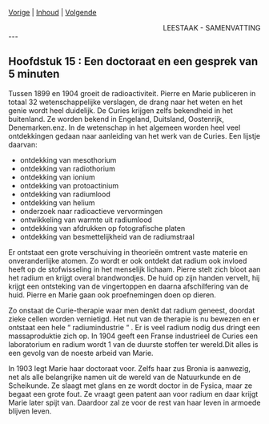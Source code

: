 [Vorige](hfst14_het_moeilijke_leven.md) | [Inhoud](inhoudsopgave.md) | [Volgende](hfst16_vijand_roem.md)

<div style="text-align: right">LEESTAAK - SAMENVATTING</div>
---

## Hoofdstuk 15 : Een doctoraat en een gesprek van 5 minuten

Tussen 1899 en 1904 groeit de radioactiviteit. Pierre en Marie publiceren in totaal 32 wetenschappelijke verslagen, de drang naar het weten en het genie wordt heel duidelijk.
De Curies krijgen zelfs bekendheid in het buitenland. Ze worden bekend in Engeland, Duitsland, Oostenrijk, Denemarken.enz. 
In de wetenschap in het algemeen worden heel veel ontdekkingen gedaan naar aanleiding van het werk van de Curies.
Een lijstje daarvan: 

- ontdekking van mesothorium
- ontdekking van radiothorium
- ontdekking van ionium
- ontdekking van protoactinium
- ontdekking van radiumlood
- ontdekking van helium
- onderzoek naar radioactieve vervormingen
- ontwikkeling van warmte uit radiumlood
- ontdekking van afdrukken op fotografische platen
- ontdekking van besmettelijkheid van de radiumstraal

Er ontstaat een grote verschuiving in theorieën omtrent vaste materie en onveranderlijke atomen. Zo wordt er ook ontdekt dat radium ook invloed heeft op de stofwisseling in het menselijk lichaam. Pierre stelt zich bloot aan het radium en krijgt overal brandwondjes. De huid op zijn handen vervelt,  hij krijgt een ontsteking van de vingertoppen en daarna afschilfering van de huid. Pierre en Marie gaan ook proefnemingen doen op dieren.

Zo onstaat de Curie-therapie waar men denkt dat radium geneest, doordat zieke cellen worden vernietigd. Het nut van de therapie is nu bewezen en er ontstaat een hele “ radiumindustrie “ . Er is veel radium nodig dus dringt een massaproduktie zich op. In 1904 geeft een Franse industrieel de Curies een laboratorium en radium wordt 1 van de duurste stoffen ter wereld.Dit alles is een gevolg van de noeste arbeid van Marie.

In 1903 legt Marie haar doctoraat voor. Zelfs haar zus Bronia is aanwezig, net als alle belangrijke namen uit de wereld van de Natuurkunde en de Scheikunde. Ze slaagt met glans en ze wordt doctor in de Fysica, maar ze begaat een grote fout. Ze vraagt geen patent aan voor radium en daar krijgt Marie later spijt van. Daardoor zal ze voor de rest van haar leven in armoede blijven leven.
